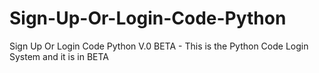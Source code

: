 # Sign-Up-Or-Login-Code-Python
Sign Up Or Login Code Python V.0 BETA - This is the Python Code Login System and it is in BETA

